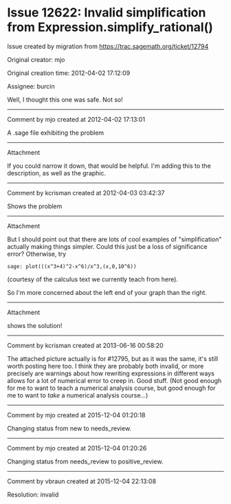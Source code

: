 # Issue 12622: Invalid simplification from Expression.simplify_rational()

Issue created by migration from https://trac.sagemath.org/ticket/12794

Original creator: mjo

Original creation time: 2012-04-02 17:12:09

Assignee: burcin

Well, I thought this one was safe. Not so!


---

Comment by mjo created at 2012-04-02 17:13:01

A .sage file exhibiting the problem


---

Attachment

If you could narrow it down, that would be helpful.   I'm adding this to the description, as well as the graphic.


---

Comment by kcrisman created at 2012-04-03 03:42:37

Shows the problem


---

Attachment

But I should point out that there are lots of cool examples of "simplification" actually making things simpler.  Could this just be a loss of significance error? Otherwise, try 

```
sage: plot(((x^3+4)^2-x^6)/x^3,(x,0,10^6))
```

(courtesy of the calculus text we currently teach from here).

So I'm more concerned about the left end of your graph than the right.


---

Attachment

shows the solution!


---

Comment by kcrisman created at 2013-06-16 00:58:20

The attached picture actually is for #12795, but as it was the same, it's still worth posting here too.  I think they are probably both invalid, or more precisely are warnings about how rewriting expressions in different ways allows for a lot of numerical error to creep in.  Good stuff.  (Not good enough for me to want to teach a numerical analysis course, but good enough for me to want to _take_ a numerical analysis course...)


---

Comment by mjo created at 2015-12-04 01:20:18

Changing status from new to needs_review.


---

Comment by mjo created at 2015-12-04 01:20:26

Changing status from needs_review to positive_review.


---

Comment by vbraun created at 2015-12-04 22:13:08

Resolution: invalid
